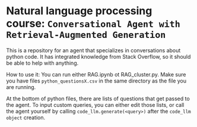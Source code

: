 # Natural language processing course: `Conversational Agent with Retrieval-Augmented Generation`

This is a repository for an agent that specializes in conversations about python code. It has integrated knowledge from Stack Overflow, so it should be able to help with anything.

How to use it:
You can run either RAG.ipynb ot RAG_cluster.py. Make sure you have files `python_questionsX.csv` in the same directory as the file you are running.

At the bottom of python files, there are lists of questions that get passed to the agent. To input custom queries, you can either edit those lists, or call the agent yourself by calling `code_llm.generate(<query>)` after the `code_llm object` creation.